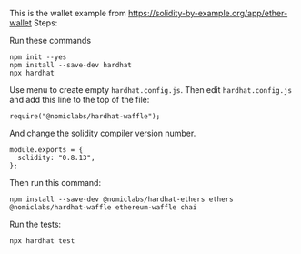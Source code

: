 This is the wallet example from https://solidity-by-example.org/app/ether-wallet
Steps:

Run these commands
```
npm init --yes
npm install --save-dev hardhat
npx hardhat
```

Use menu to create empty `hardhat.config.js`. Then edit `hardhat.config.js` and add this line to the
top of the file:
```
require("@nomiclabs/hardhat-waffle");
```

And change the solidity compiler version number.
```
module.exports = {
  solidity: "0.8.13",
};
```

Then run this command:
```
npm install --save-dev @nomiclabs/hardhat-ethers ethers @nomiclabs/hardhat-waffle ethereum-waffle chai
```

Run the tests:
```
npx hardhat test
